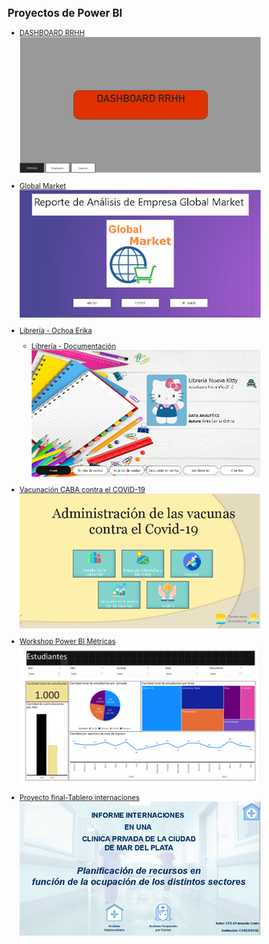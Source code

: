 ## Proyectos de Power BI

- <a href="DASHBOARD RRHH/DASHBOARD RRHH.pdf">DASHBOARD RRHH</a>
![DASHBOARD RRHH](https://github.com/erikaceciliaochoa/PowerBI-projects/blob/main/DASHBOARD%20RRHH/DASHBOARD%20RRHH.PNG)

- <a href="Global Market/Global Market.pdf">Global Market</a>
![Global Market](https://github.com/erikaceciliaochoa/PowerBI-projects/blob/main/Global%20Market/Global%20Market.PNG)

- <a href="Librería/Librería - Ochoa Erika.pdf">Librería - Ochoa Erika</a>
  - <a href="Librería/Librería - Documentación.pdf">Librería - Documentación</a>
![Libreria](https://github.com/erikaceciliaochoa/PowerBI-projects/blob/main/Librería/Librería.PNG)
           
 - <a href="Vacunación CABA contra el COVID-19/Vacunación CABA contra el COVID-19.pdf">Vacunación CABA contra el COVID-19</a>
![Vacunación CABA contra el COVID-19](https://github.com/erikaceciliaochoa/PowerBI-projects/blob/main/Vacunación%20CABA%20contra%20el%20COVID-19/Vacunación%20CABA%20contra%20el%20COVID-19.PNG)

- <a href="Workshop Power BI Métricas/Workshop Power BI Métricas.pdf">Workshop Power BI Métricas</a>
![Workshop Power BI Métricas](https://github.com/erikaceciliaochoa/PowerBI-projects/blob/main/Workshop%20Power%20BI%20M%C3%A9tricas/Workshop%20Power%20BI%20M%C3%A9tricas.PNG)

- <a href="proyecto-final-tablero-internaciones/proyecto-final-tablero-internaciones.pdf">Proyecto final-Tablero internaciones</a>
![Proyecto final-Tablero internaciones](https://github.com/erikaceciliaochoa/PowerBI-projects/blob/main/proyecto-final-tablero-internaciones/proyecto-final-tablero-internaciones.PNG)

